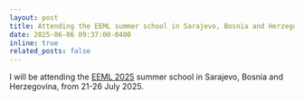 ```yaml
---
layout: post
title: Attending the EEML summer school in Sarajevo, Bosnia and Herzegovina
date: 2025-06-06 09:37:00-0400
inline: true
related_posts: false
---
```


I will be attending the [EEML 2025](https://www.eeml.eu/home) summer school in Sarajevo, Bosnia and Herzegovina, from 21-26 July 2025.
